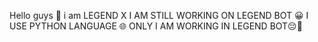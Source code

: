 Hello guys 🙂 i am LEGEND X 
I AM STILL WORKING ON LEGEND BOT 😀
I USE PYTHON LANGUAGE 🌐
ONLY I AM WORKING IN LEGEND BOT😔🌟
